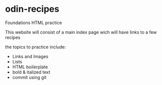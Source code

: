 # odin-recipes
Foundations HTML practice

This website will consist of a main index page wich will have links
to a few recipes

the topics to practice  include:

* Links and Images
* Lists
* HTML boilerplate
* bold & italized text
* commit using git